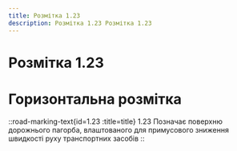 ```yaml
---
title: Розмітка 1.23
description: Розмітка 1.23 Розмітка 1.23
---
```

# Розмітка 1.23
# Горизонтальна розмітка
::road-marking-text{id=1.23 :title=title}
1.23 Позначає поверхню дорожнього пагорба, влаштованого для примусового зниження швидкості руху транспортних засобів
::